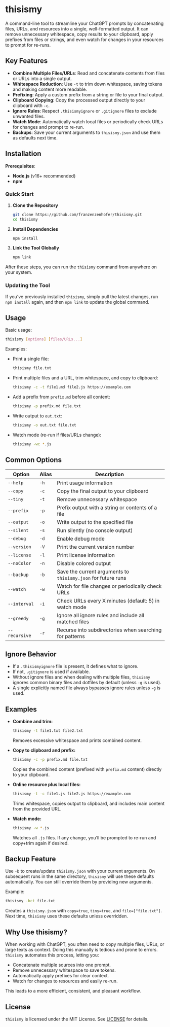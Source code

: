 # thisismy

A command-line tool to streamline your ChatGPT prompts by concatenating files, URLs, and resources into a single, well-formatted output. It can remove unnecessary whitespace, copy results to your clipboard, apply prefixes from files or strings, and even watch for changes in your resources to prompt for re-runs.

## Key Features

- **Combine Multiple Files/URLs**: Read and concatenate contents from files or URLs into a single output.
- **Whitespace Reduction**: Use `-t` to trim down whitespace, saving tokens and making content more readable.
- **Prefixing**: Apply a custom prefix from a string or file to your final output.
- **Clipboard Copying**: Copy the processed output directly to your clipboard with `-c`.
- **Ignore Rules**: Respect `.thisismyignore` or `.gitignore` files to exclude unwanted files.
- **Watch Mode**: Automatically watch local files or periodically check URLs for changes and prompt to re-run.
- **Backups**: Save your current arguments to `thisismy.json` and use them as defaults next time.

## Installation

**Prerequisites**:  
- **Node.js** (v16+ recommended)
- **npm**

### Quick Start

1. **Clone the Repository**
   ```bash
   git clone https://github.com/franzenzenhofer/thisismy.git
   cd thisismy
   ```

2. **Install Dependencies**
   ```bash
   npm install
   ```

3. **Link the Tool Globally**
   ```bash
   npm link
   ```

After these steps, you can run the `thisismy` command from anywhere on your system.

### Updating the Tool

If you’ve previously installed `thisismy`, simply pull the latest changes, run `npm install` again, and then `npm link` to update the global command.

## Usage

Basic usage:
```bash
thisismy [options] [files/URLs...]
```

Examples:
- Print a single file:
  ```bash
  thisismy file.txt
  ```
- Print multiple files and a URL, trim whitespace, and copy to clipboard:
  ```bash
  thisismy -c -t file1.md file2.js https://example.com
  ```
- Add a prefix from `prefix.md` before all content:
  ```bash
  thisismy -p prefix.md file.txt
  ```
- Write output to `out.txt`:
  ```bash
  thisismy -o out.txt file.txt
  ```
- Watch mode (re-run if files/URLs change):
  ```bash
  thisismy -wc *.js
  ```

## Common Options

| Option          | Alias | Description                                                    |
|-----------------|-------|----------------------------------------------------------------|
| `--help`        | `-h`  | Print usage information                                        |
| `--copy`        | `-c`  | Copy the final output to your clipboard                        |
| `--tiny`        | `-t`  | Remove unnecessary whitespace                                  |
| `--prefix`      | `-p`  | Prefix output with a string or contents of a file              |
| `--output`      | `-o`  | Write output to the specified file                             |
| `--silent`      | `-s`  | Run silently (no console output)                               |
| `--debug`       | `-d`  | Enable debug mode                                              |
| `--version`     | `-V`  | Print the current version number                               |
| `--license`     | `-l`  | Print license information                                      |
| `--noColor`     | `-n`  | Disable colored output                                         |
| `--backup`      | `-b`  | Save the current arguments to `thisismy.json` for future runs  |
| `--watch`       | `-w`  | Watch for file changes or periodically check URLs              |
| `--interval`    | `-i`  | Check URLs every X minutes (default: 5) in watch mode          |
| `--greedy`      | `-g`  | Ignore all ignore rules and include all matched files          |
| `--recursive`   | `-r`  | Recurse into subdirectories when searching for patterns        |

## Ignore Behavior

- If a `.thisismyignore` file is present, it defines what to ignore.
- If not, `.gitignore` is used if available.
- Without ignore files and when dealing with multiple files, `thisismy` ignores common binary files and dotfiles by default (unless `-g` is used).
- A single explicitly named file always bypasses ignore rules unless `-g` is used.

## Examples

- **Combine and trim:**  
  ```bash
  thisismy -t file1.txt file2.txt
  ```
  Removes excessive whitespace and prints combined content.

- **Copy to clipboard and prefix:**  
  ```bash
  thisismy -c -p prefix.md file.txt
  ```
  Copies the combined content (prefixed with `prefix.md` content) directly to your clipboard.

- **Online resource plus local files:**  
  ```bash
  thisismy -t -c file1.js file2.js https://example.com
  ```
  Trims whitespace, copies output to clipboard, and includes main content from the provided URL.

- **Watch mode:**  
  ```bash
  thisismy -w *.js
  ```
  Watches all `.js` files. If any change, you’ll be prompted to re-run and copy+trim again if desired.

## Backup Feature

Use `-b` to create/update `thisismy.json` with your current arguments. On subsequent runs in the same directory, `thisismy` will use these defaults automatically. You can still override them by providing new arguments.

Example:
```bash
thisismy -bct file.txt
```
Creates a `thisismy.json` with `copy=true`, `tiny=true`, and `file=["file.txt"]`. Next time, `thisismy` uses these defaults unless overridden.

## Why Use thisismy?

When working with ChatGPT, you often need to copy multiple files, URLs, or large texts as context. Doing this manually is tedious and prone to errors. `thisismy` automates this process, letting you:

- Concatenate multiple sources into one prompt.
- Remove unnecessary whitespace to save tokens.
- Automatically apply prefixes for clear context.
- Watch for changes to resources and easily re-run.

This leads to a more efficient, consistent, and pleasant workflow.

## License

`thisismy` is licensed under the MIT License. See [LICENSE](LICENSE) for details.







